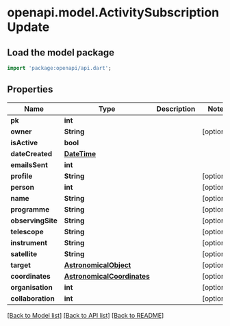 # openapi.model.ActivitySubscriptionUpdate

## Load the model package
```dart
import 'package:openapi/api.dart';
```

## Properties
Name | Type | Description | Notes
------------ | ------------- | ------------- | -------------
**pk** | **int** |  | 
**owner** | **String** |  | [optional] 
**isActive** | **bool** |  | 
**dateCreated** | [**DateTime**](DateTime.md) |  | 
**emailsSent** | **int** |  | 
**profile** | **String** |  | [optional] 
**person** | **int** |  | [optional] 
**name** | **String** |  | [optional] 
**programme** | **String** |  | [optional] 
**observingSite** | **String** |  | [optional] 
**telescope** | **String** |  | [optional] 
**instrument** | **String** |  | [optional] 
**satellite** | **String** |  | [optional] 
**target** | [**AstronomicalObject**](AstronomicalObject.md) |  | [optional] 
**coordinates** | [**AstronomicalCoordinates**](AstronomicalCoordinates.md) |  | [optional] 
**organisation** | **int** |  | [optional] 
**collaboration** | **int** |  | [optional] 

[[Back to Model list]](../README.md#documentation-for-models) [[Back to API list]](../README.md#documentation-for-api-endpoints) [[Back to README]](../README.md)


